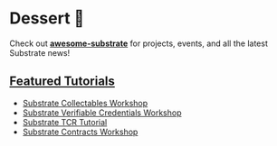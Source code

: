 # Dessert 🍫  

Check out **[awesome-substrate](https://github.com/substrate-developer-hub/awesome-substrate)** for projects, events, and all the latest Substrate news!

## <a href="https://github.com/substrate-developer-hub/">Featured Tutorials</a>
* [Substrate Collectables Workshop](https://github.com/substrate-developer-hub/substrate-collectables-workshop)
* [Substrate Verifiable Credentials Workshop](https://github.com/substrate-developer-hub/substrate-verifiable-credentials)
* [Substrate TCR Tutorial](https://github.com/substrate-developer-hub/substrate-tcr)
* [Substrate Contracts Workshop](https://github.com/substrate-developer-hub/substrate-contracts-workshop)

<!--
**Set Up**
* [`paritytech/substrate-up`](https://github.com/paritytech/substrate-up) - Scripts for working with new Substrate projects

**Consensus**
* [`paritytech/shasper`](https://github.com/paritytech/shasper) - Parity Shasper beacon chain implementation using the Substrate framework.
* [`paritytech/finality-grandpa`](https://github.com/paritytech/finality-grandpa) - finality gadget for blockchains using common prefix agreement
* [`paritytech/rhododendron`](https://github.com/paritytech/rhododendron) - Asynchronously safe BFT consensus, implementation in Rust

## Tutorials 🍮 <a name = "tutorials"></a>
[parity-samples](https://github.com/parity-samples)

* [`substrate/substrate-contracts-workshop`](https://github.com/substrate-developer-hub/substrate-contracts-workshop)
* [`shawntabrizi/substrate-collectables-workshop`](https://github.com/shawntabrizi/substrate-collectables-workshop) - A guided tutorial for building a collectable dApp chain on Parity Substrate
* [`parity-samples/substrate-tcr`](https://github.com/parity-samples/substrate-tcr) - A Parity Substrate runtime implementation of a simple Token Curated Registry (TCR)
* [`gautamdhameja/substrate-poa`](https://github.com/gautamdhameja/substrate-poa) - A Substrate runtime which allows addition of new validators in a pure PoA fashion
* [`parity-samples/substrate-tcr-ui`](https://github.com/parity-samples/substrate-tcr-ui) - A react.js frontend for Substrate TCR runtime
* [`substrate-developer-hub/substrate-package`](https://github.com/substrate-developer-hub/substrate-package) - A stable package of the substrate-node-template and substrate-ui
* [`lsaether/sr-bonded-token`](https://github.com/lsaether/sr-bonded-token/blob/master/Tutorial.md) - Token Bonding Curve tutorial with Substrate
* [`nczhu/collateral`](https://github.com/nczhu/collateral) collateralize NFTs
* [`yjkimjunior/ParkingSpaceSubstrate`](https://github.com/yjkimjunior/ParkingSpaceSubstrate)
* [`osuketh/apple-store-substrate`](https://github.com/osuketh/apple-store-substrate)

## User Interface 🍦 <a name = "ui"></a>

* [`paritytech/substrate-light-ui`](https://github.com/paritytech/substrate-light-ui) - User interface optimized for the Substrate light client
* [`paritytech/apps`](https://github.com/paritytech/apps) - Basic Polkadot/Substrate UI for interacting with a node
* [`paritytech/substrate-ui`](https://github.com/paritytech/substrate-ui) - Bondy Polkadot UI

## Off-Chain Interaction  🍨 <a name = "offchain"></a>

* [`PACTCare/starlog`](https://github.com/PACTCare/Starlog) - Starlog: IPFS Metadata Blockchain based on Substrate
* [`parity-samples/substrate-events-listener`](https://github.com/parity-samples/substrate-events-listener) - Dockerized websocket listener for substrate events; also writes filtered event data to configured storage
* [`parity-samples/substrate-proof-of-existence`](https://github.com/parity-samples/substrate-proof-of-existence) - Proof of Existence Blockchain built on Parity's Substrate
* [`stakedtechnologies/Plasma`](https://github.com/stakedtechnologies/Plasm) - add Plasma functions to the Substrate chain

## Polkadot 🎂 <a name = "polkadot"></a>

* [`paritytech/cumulus`](https://github.com/paritytech/cumulus) - Write Parachains on Substrate
* [`paritytech/polkadot`](https://github.com/paritytech/polkadot) - Polkadot Node Implementation
* [`paritytech/substrate-telemetry`](https://github.com/paritytech/substrate-telemetry) - Polkadot telemetry service

## Smart Contracts 🍬 <a name = "contracts"></a>
* [`hicommonwealth/edgeware-node`](https://github.com/hicommonwealth/edgeware-node) - Substrate node implementing all our edgeware features
* [`paritytech/fleetwood`](https://github.com/paritytech/fleetwood) - Testbed repo for trying out ideas of what a smart contract API in Rust would look like
* [`parity-samples/substrate-erc721`](https://github.com/parity-samples/substrate-erc721) - An implementation of ERC721 built on Parity Substrate

## WebAssembly 🍭<a name = "wasm"></a>
* [`paritytech/wasmi`](https://github.com/paritytech/wasmi) - Wasm interpreter in Rust https://paritytech.github.io/wasmi/
* [`paritytech/pwasm-token-example`](https://github.com/paritytech/pwasm-token-example) - A simple ERC-20 compatible token contract written in Rust compiled into WebAssembly
* [`paritytech/pwasm-tutorial`](https://github.com/paritytech/pwasm-tutorial) - A step-by-step tutorial on how to write contracts in Wasm for Kovan
* [`paritytech/parity-wasm`](https://github.com/paritytech/parity-wasm)- WebAssembly serialization/deserialization in rust
* [`paritytech/pwasm-std`](https://github.com/paritytech/pwasm-std) - WASM contracts standard library for Rust
* [`paritytech/pwasm-abi`](https://github.com/paritytech/pwasm-abi) - Parity WASM Abi (Legacy and new)
* [`paritytech/pwasm-test`](https://github.com/paritytech/pwasm-test) - pwasm-test is a set of tools to make it easy to test internal logic of contracts written using pwasm-std
* [`paritytech/pwasm-ethereum`](https://github.com/paritytech/pwasm-ethereum)
* [`paritytech/wasm-utils`](https://github.com/paritytech/wasm-utils)

## Cryptography 🍰 <a name = "crypto"></a>
* [`mixbytes/substrate-module-multisig`](https://github.com/mixbytes/substrate-module-multisig)
* [`filiplazovic/substrate-merkle-tree`](https://github.com/filiplazovic/substrate-merkle-tree)
* [`LayerXcom/bellman-substrate`](https://github.com/LayerXcom/bellman-substrate) - A library for supporting zk-SNARKs to Substrate
* [`LayerXcom/zero-chain`](https://github.com/LayerXcom/zero-chain)  - A privacy-oriented blockchain on Substrate
* [`paritytech/substrate-bip39`](https://github.com/paritytech/substrate-bip39)  - deriving secret keys for Ristretto compressed Ed25519 (should be compatible with Ed25519 at this time) from BIP39 phrases
* [`paritytech/schnorrkel-js`](https://github.com/paritytech/schnorrkel-js) - a Javascript wrapper for schnorrkel signatures on Ristretto using WebAssembly.

## More Open Source Projects 🍪 <a name = "oss"></a>

**Fund Coordination DAO**
* [`4meta5/SunshineDAO`](https://github.com/4meta5/SunshineDAO)

**Decentralized Asset Management**
*  [`chainx-org/ChainX`](https://github.com/chainx-org/ChainX) - Fully Decentralized Cross-chain Crypto Asset Management on Polkadot [chainx](https://chainx.org), [development notes](https://hackmd.io/p_v1M8WGRyy9PggYiKA_Xw#)

**Payment Channels**
* [`AdExNetwork/adex-protocol-substrate`](https://github.com/AdExNetwork/adex-protocol-substrate) - Substrate implementation of the AdEx Protocol v4: OUTPACE & Registry [adex](https://www.adex.network/)

**Identity Registration and Verification**
* [`hicommonwealth/edge-identity`](https://github.com/hicommonwealth/edge-identity) - Identity registration and verification for substrate chains

**User Governed Video Platform**
* [`Joystream/substrate-runtime-joystream`](https://github.com/Joystream/substrate-runtime-joystream)

**Token Economics**
* [`isaether/sr-bonded-curve`](https://github.com/lsaether/sr-bonded-token)

**Robotics**
* [`airalab/substrate-node-robonomics`](https://github.com/airalab/substrate-node-robonomics) - Substrate Node for Robonomics network [telemetry](https://telemetry.polkadot.io/#/Robonomics) -->
